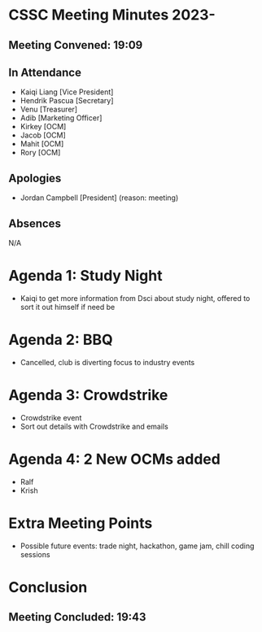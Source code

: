 # CSSC Meeting Minutes 2023-
## Meeting Convened: 19:09
## In Attendance

   - Kaiqi Liang [Vice President]
   - Hendrik Pascua [Secretary]
   - Venu [Treasurer]
   - Adib [Marketing Officer]
   - Kirkey [OCM]
   - Jacob [OCM]
   - Mahit [OCM]
   - Rory [OCM]

## Apologies

   - Jordan Campbell [President] (reason: meeting)

## Absences

N/A

# Agenda 1: Study Night

- Kaiqi to get more information from Dsci about study night, offered to sort it out himself if need be

# Agenda 2: BBQ

- Cancelled, club is diverting focus to industry events

# Agenda 3: Crowdstrike

- Crowdstrike event
- Sort out details with Crowdstrike and emails

# Agenda 4: 2 New OCMs added

- Ralf
- Krish

# Extra Meeting Points

- Possible future events: trade night, hackathon, game jam, chill coding sessions

# Conclusion

## Meeting Concluded: 19:43
